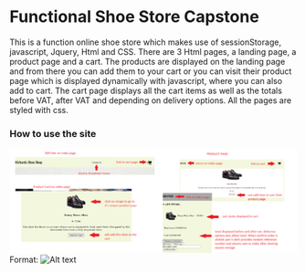 # Functional Shoe Store Capstone
This is a function online shoe store which makes use of sessionStorage, javascript, Jquery, Html and CSS.
There are 3 Html pages, a landing page, a product page and a cart. The products are displayed on the landing page and from there
you can add them to your cart or you can visit their product page which is displayed dynamically with javascript, where you
can also add to cart. The cart page displays all the cart items as well as the totals before VAT, after VAT and depending
on delivery options. All the pages are styled with css.


### How to use the site
![Usage](/capstone_use.png)
Format: ![Alt text](url)


